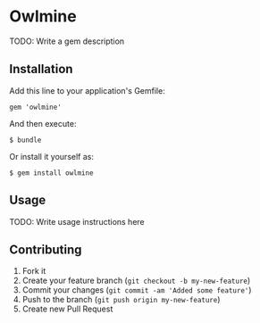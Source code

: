 # Owlmine

TODO: Write a gem description

## Installation

Add this line to your application's Gemfile:

    gem 'owlmine'

And then execute:

    $ bundle

Or install it yourself as:

    $ gem install owlmine

## Usage

TODO: Write usage instructions here

## Contributing

1. Fork it
2. Create your feature branch (`git checkout -b my-new-feature`)
3. Commit your changes (`git commit -am 'Added some feature'`)
4. Push to the branch (`git push origin my-new-feature`)
5. Create new Pull Request

